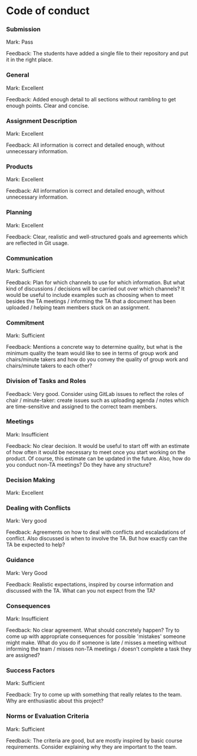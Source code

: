 # Code of conduct

### Submission

Mark: Pass

Feedback: The students have added a single file to their repository and put it in the right place.

### General

Mark: Excellent

Feedback: Added enough detail to all sections without rambling to get enough points. Clear and concise.

### Assignment Description

Mark: Excellent

Feedback: All information is correct and detailed enough, without unnecessary information. 

### Products

Mark: Excellent

Feedback: All information is correct and detailed enough, without unnecessary information. 

### Planning

Mark: Excellent

Feedback: Clear, realistic and well-structured goals and agreements which are reflected in Git usage.

### Communication

Mark: Sufficient

Feedback: Plan for which channels to use for which information. But what kind of discussions / decisions will be carried out over which channels? It would be useful to include examples such as choosing when to meet besides the TA meetings / informing the TA that a document has been uploaded / helping team members stuck on an assignment.

### Commitment

Mark: Sufficient

Feedback: Mentions a concrete way to determine quality, but what is the minimum quality the team would like to see in terms of group work and chairs/minute takers and how do you convey the quality of group work and chairs/minute takers to each other?

### Division of Tasks and Roles

Feedback: Very good. Consider using GitLab issues to reflect the roles of chair / minute-taker: create issues such as uploading agenda / notes which are time-sensitive and assigned to the correct team members.

### Meetings

Mark: Insufficient

Feedback: No clear decision. It would be useful to start off with an estimate of how often it would be necessary to meet once you start working on the product. Of course, this estimate can be updated in the future. Also, how do you conduct non-TA meetings? Do they have any structure?

### Decision Making

Mark: Excellent

### Dealing with Conflicts

Mark: Very good

Feedback: Agreements on how to deal with conflicts and escaladations of conflict. Also discussed is when to involve the TA. But how exactly can the TA be expected to help?

### Guidance
 
Mark: Very Good

Feedback: Realistic expectations, inspired by course information and discussed with the TA. What can you not expect from the TA?

### Consequences

Mark: Insufficient

Feedback: No clear agreement. What should concretely happen? Try to come up with appropriate consequences for possible 'mistakes' someone might make. What do you do if someone is late / misses a meeting without informing the team / misses non-TA meetings / doesn't complete a task they are assigned?

### Success Factors
 
Mark: Sufficient

Feedback: Try to come up with something that really relates to the team. Why are enthusiastic about this project?

### Norms or Evaluation Criteria

Mark: Sufficient

Feedback: The criteria are good, but are mostly inspired by basic course requirements. Consider explaining why they are important to the team.

